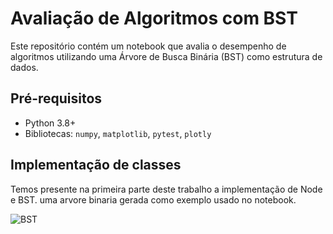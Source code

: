 # Avaliação de Algoritmos com BST
Este repositório contém um notebook que avalia o desempenho de algoritmos utilizando uma Árvore de Busca Binária (BST) como estrutura de dados.

## Pré-requisitos
- Python 3.8+
- Bibliotecas: `numpy`, `matplotlib`, `pytest`, `plotly`

## Implementação de classes
 Temos presente na primeira parte deste trabalho a implementação de Node e BST.
uma arvore binaria gerada como exemplo usado no notebook.

<img src="https://github.com/user-attachments/assets/e69c5bca-5709-4f2c-b428-099405ca510a" alt="BST">
